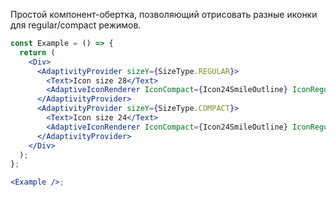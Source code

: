 Простой компонент-обертка, позволяющий отрисовать разные иконки для regular/compact режимов.

```jsx { "props": { "layout": false, "iframe": false } }
const Example = () => {
  return (
    <Div>
      <AdaptivityProvider sizeY={SizeType.REGULAR}>
        <Text>Icon size 28</Text>
        <AdaptiveIconRenderer IconCompact={Icon24SmileOutline} IconRegular={Icon28SmileOutline} />
      </AdaptivityProvider>
      <AdaptivityProvider sizeY={SizeType.COMPACT}>
        <Text>Icon size 24</Text>
        <AdaptiveIconRenderer IconCompact={Icon24SmileOutline} IconRegular={Icon28SmileOutline} />
      </AdaptivityProvider>
    </Div>
  );
};

<Example />;
```
